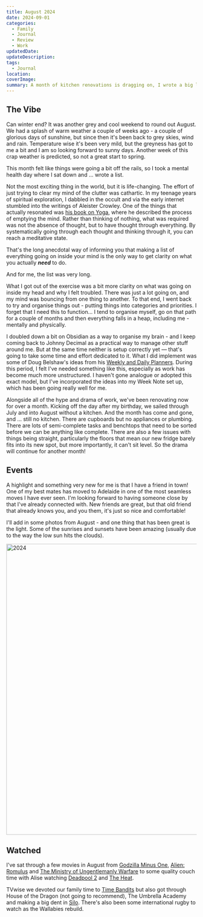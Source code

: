 ```yaml
---
title: August 2024
date: 2024-09-01
categories:
  - Family
  - Journal
  - Review
  - Work
updatedDate: 
updateDescription: 
tags:
  - Journal
location: 
coverImage: 
summary: A month of kitchen renovations is dragging on, I wrote a big list and found a bit of direction by doing so.
---
```

## The Vibe

Can winter end? It was another grey and cool weekend to round out August. We had a splash of warm weather a couple of weeks ago - a couple of glorious days of sunshine, but since then it's been back to grey skies, wind and rain. Temperature wise it's been very mild, but the greyness has got to me a bit and I am so looking forward to sunny days. Another week of this crap weather is predicted, so not a great start to spring. 

This month felt like things were going a bit off the rails, so I took a mental health day where I sat down and ... wrote a list. 

Not the most exciting thing in the world, but it is life-changing. The effort of just trying to clear my mind of the clutter was cathartic. In my teenage years of spiritual exploration, I dabbled in the occult and via the early internet stumbled into the writings of Aleister Crowley. One of the things that actually resonated was [his book on Yoga](https://en.wikipedia.org/wiki/Eight_Lectures_on_Yoga), where he described the process of emptying the mind. Rather than thinking of nothing, what was required was not the absence of thought, but to have thought through everything. By systematically going through each thought and thinking through it, you can reach a meditative state. 

That's the long anecdotal way of informing you that making a list of everything going on inside your mind is the only way to get clarity on what you actually ***need*** to do. 

And for me, the list was very long. 

What I got out of the exercise was a bit more clarity on what was going on inside my head and why I felt troubled. There was just a lot going on, and my mind was bouncing from one thing to another. To that end, I went back to try and organise things out - putting things into categories and priorities. I forget that I need this to function... I tend to organise myself, go on that path for a couple of months and then everything falls in a heap, including me - mentally and physically. 

I doubled down a bit on Obsidian as a way to organise my brain - and I keep coming back to Johnny Decimal as a practical way to manage other stuff around me. But at the same time neither is setup correctly yet — that's going to take some time and effort dedicated to it. What I did implement was some of Doug Belshaw's ideas from his [Weekly and Daily Planners](https://dougbelshaw.com/blog/2020/06/23/not-everything-has-to-be-digital-my-analogue-daily-and-weekly-planners/).  During this period, I felt I've needed something like this, especially as work has become much more unstructured. I haven't gone analogue or adopted this exact model, but I've incorporated the ideas into my Week Note set up, which has been going really well for me. 

Alongside all of the hype and drama of work, we've been renovating now for over a month. Kicking off the day after my birthday, we sailed through July and into August without a kitchen. And the month has come and gone, and ... still no kitchen. There are cupboards but no appliances or plumbing. There are lots of semi-complete tasks and benchtops that need to be sorted before we can be anything like complete. There are also a few issues with things being straight, particularly the floors that mean our new fridge barely fits into its new spot, but more importantly, it can't sit level. So the drama will continue for another month!

## Events

A highlight and something very new for me is that I have a friend in town! One of my best mates has moved to Adelaide in one of the most seamless moves I have ever seen.  I'm looking forward to having someone close by that I've already connected with. New friends are great, but that old friend that already knows you, and you them, it's just so nice and comfortable!

I'll add in some photos from August - and one thing that has been great is the light. Some of the sunrises and sunsets have been amazing (usually due to the way the low sun hits the clouds). 

<a data-flickr-embed="true" href="https://www.flickr.com/photos/timklapdor/albums/72177720314386151" title="2024"><img src="https://live.staticflickr.com/65535/53963094543_d2b4a0e77a_b.jpg" width="1024" height="768" alt="2024"/></a><script async src="//embedr.flickr.com/assets/client-code.js" charset="utf-8"></script>

## Watched

I've sat through a few movies in August from [Godzilla Minus One](https://m.imdb.com/title/tt23289160/), [Alien: Romulus](https://m.imdb.com/title/tt18412256/) and  [The Ministry of Ungentlemanly Warfare](https://m.imdb.com/title/tt5177120/) to some quality couch time with Alise watching [Deadpool 2](https://m.imdb.com/title/tt5463162/) and [The Heat](https://m.imdb.com/title/tt2404463/). 

TVwise we devoted our family time to [Time Bandits](https://m.imdb.com/title/tt1928307/) but also got through House of the Dragon (not going to recommend), The Umbrella Academy and making a big dent in [Silo](https://m.imdb.com/title/tt14688458/). There's also been some international rugby to watch as the Wallabies rebuild. 